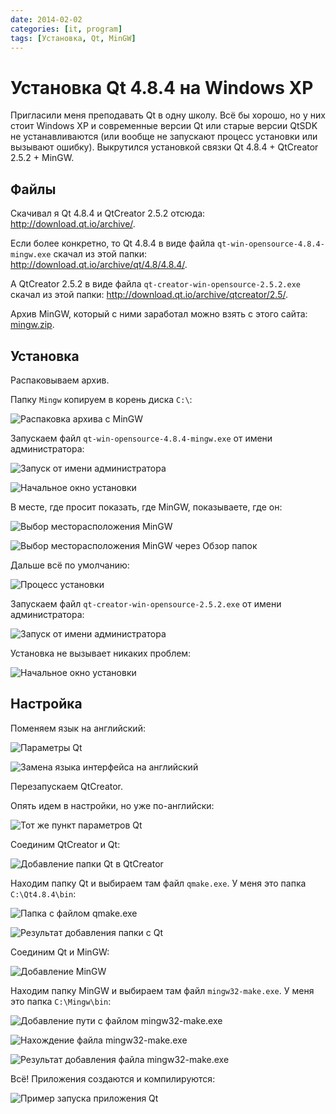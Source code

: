 ```yaml
---
date: 2014-02-02
categories: [it, program]
tags: [Установка, Qt, MinGW]
---
```


# Установка Qt 4.8.4 на Windows XP

Пригласили меня преподавать Qt в одну школу. Всё бы хорошо, но у них стоит Windows XP и современные версии Qt или старые версии QtSDK не устанавливаются (или вообще не запускают процесс установки или вызывают ошибку). Выкрутился установкой связки Qt 4.8.4 + QtCreator 2.5.2 + MinGW.

## Файлы

Скачивал я Qt 4.8.4 и QtCreator 2.5.2 отсюда: <http://download.qt.io/archive/>.

Если более конкретно, то Qt 4.8.4 в виде файла `qt-win-opensource-4.8.4-mingw.exe` скачал из этой папки: <http://download.qt.io/archive/qt/4.8/4.8.4/>.

А QtCreator 2.5.2 в виде файла `qt-creator-win-opensource-2.5.2.exe` скачал из этой папки: <http://download.qt.io/archive/qtcreator/2.5/>.

Архив MinGW, который с ними заработал можно взять с этого сайта: [mingw.zip](files/mingw.zip).

## Установка

Распаковываем архив.

Папку `Mingw` копируем в корень диска `C:\`:

![Распаковка архива с MinGW](img/mingw.png)

Запускаем файл `qt-win-opensource-4.8.4-mingw.exe` от имени администратора:

![Запуск от имени администратора](img/install_01.png)

![Начальное окно установки](img/install_02.png)

В месте, где просит показать, где MinGW, показываете, где он:

![Выбор месторасположения MinGW](img/install_03.png)

![Выбор месторасположения MinGW через Обзор папок](img/install_04.png)

Дальше всё по умолчанию:

![Процесс установки](img/install_05.png)

Запускаем файл `qt-creator-win-opensource-2.5.2.exe` от имени администратора:

![Запуск от имени администратора](img/install_06.png)

Установка не вызывает никаких проблем:

![Начальное окно установки](img/install_07.png)

## Настройка

Поменяем язык на английский:

![Параметры Qt](img/config_01.png)

![Замена языка интерфейса на английский](img/config_02.png)

Перезапускаем QtCreator.

Опять идем в настройки, но уже по-английски:

![Тот же пункт параметров Qt](img/config_03.png)

Соединим QtCreator и Qt:

![Добавление папки Qt в QtCreator](img/config_04.png)

Находим папку Qt и выбираем там файл `qmake.exe`. У меня это папка `C:\Qt4.8.4\bin`:

![Папка с файлом qmake.exe](img/config_05.png)

![Результат добавления папки с Qt](img/config_06.png)

Соединим Qt и MinGW:

![Добавление MinGW](img/config_07.png)

Находим папку MinGW и выбираем там файл `mingw32-make.exe`. У меня это папка `C:\Mingw\bin`:

![Добавление пути с файлом mingw32-make.exe](img/config_08.png)

![Нахождение файла mingw32-make.exe](img/config_09.png)

![Результат добавления файла mingw32-make.exe](img/config_10.png)

Всё! Приложения создаются и компилируются:

![Пример запуска приложения Qt](img/qt.png)
